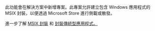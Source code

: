 ﻿此功能會在解決方案中新增專案。此專案允許建立包含 Windows 應用程式的 MSIX 封裝，以便透過 Microsoft Store 進行側載或散發。

進一步了解 [MSIX 封裝](https://aka.ms/msix) 和 [封裝傳統型應用程式。](https://docs.microsoft.com/windows/msix/desktop/desktop-to-uwp-packaging-dot-net)
